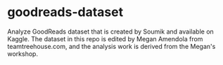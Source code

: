 # goodreads-dataset
Analyze GoodReads dataset that is created by Soumik and available on Kaggle. The dataset in this repo is edited by Megan Amendola from teamtreehouse.com, and the analysis work is derived from the Megan's workshop.  
